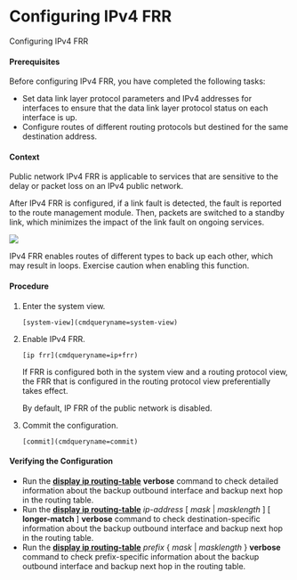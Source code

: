 Configuring IPv4 FRR
====================

Configuring IPv4 FRR

#### Prerequisites

Before configuring IPv4 FRR, you have completed the following tasks:

* Set data link layer protocol parameters and IPv4 addresses for interfaces to ensure that the data link layer protocol status on each interface is up.
* Configure routes of different routing protocols but destined for the same destination address.

#### Context

Public network IPv4 FRR is applicable to services that are sensitive to the delay or packet loss on an IPv4 public network.

After IPv4 FRR is configured, if a link fault is detected, the fault is reported to the route management module. Then, packets are switched to a standby link, which minimizes the impact of the link fault on ongoing services.

![](public_sys-resources/notice_3.0-en-us.png) 

IPv4 FRR enables routes of different types to back up each other, which may result in loops. Exercise caution when enabling this function.



#### Procedure

1. Enter the system view.
   
   
   ```
   [system-view](cmdqueryname=system-view)
   ```
2. Enable IPv4 FRR.
   
   
   ```
   [ip frr](cmdqueryname=ip+frr)
   ```
   
   If FRR is configured both in the system view and a routing protocol view, the FRR that is configured in the routing protocol view preferentially takes effect.
   
   By default, IP FRR of the public network is disabled.
3. Commit the configuration.
   
   
   ```
   [commit](cmdqueryname=commit)
   ```

#### Verifying the Configuration

* Run the [**display ip routing-table**](cmdqueryname=display+ip+routing-table) **verbose** command to check detailed information about the backup outbound interface and backup next hop in the routing table.
* Run the [**display ip routing-table**](cmdqueryname=display+ip+routing-table) *ip-address* [ *mask* | *masklength* ] [ **longer-match** ] **verbose** command to check destination-specific information about the backup outbound interface and backup next hop in the routing table.
* Run the [**display ip routing-table**](cmdqueryname=display+ip+routing-table) *prefix* { *mask* | *masklength* } **verbose** command to check prefix-specific information about the backup outbound interface and backup next hop in the routing table.